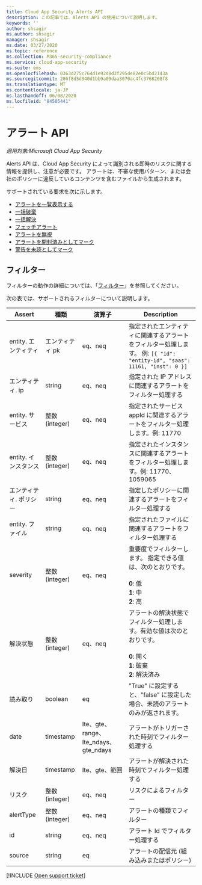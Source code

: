 ```yaml
---
title: Cloud App Security Alerts API
description: この記事では、Alerts API の使用について説明します。
keywords: ''
author: shsagir
ms.author: shsagir
manager: shsagir
ms.date: 03/27/2020
ms.topic: reference
ms.collection: M365-security-compliance
ms.service: cloud-app-security
ms.suite: ems
ms.openlocfilehash: 0363d275c764d1e92d8d3f295de82e0c5bd2143a
ms.sourcegitcommit: 286f8d5d940d1bb9a09daa3070ac4fc3768208f8
ms.translationtype: MT
ms.contentlocale: ja-JP
ms.lasthandoff: 06/08/2020
ms.locfileid: "84505441"
---
```

# <a name="alerts-api"></a>アラート API

*適用対象:Microsoft Cloud App Security*

Alerts API は、Cloud App Security によって識別される即時のリスクに関する情報を提供し、注意が必要です。 アラートは、不審な使用パターン、または会社のポリシーに違反しているコンテンツを含むファイルから生成されます。

サポートされている要求を次に示します。

- [アラートを一覧表示する](api-alerts-list.md)
- [一括破棄](api-alerts-bulk-dismiss.md)
- [一括解決](api-alerts-bulk-resolve.md)
- [フェッチアラート](api-alerts-fetch.md)
- [アラートを無視](api-alerts-dismiss.md)
- [アラートを開封済みとしてマーク](api-alerts-mark-read.md)
- [警告を未読としてマーク](api-alerts-mark-unread.md)

## <a name="filters"></a>フィルター

フィルターの動作の詳細については、「[フィルター](api-introduction.md#filters)」を参照してください。

次の表では、サポートされるフィルターについて説明します。

| Assert | 種類 | 演算子 | Description |
| --- | --- | --- | --- |
| entity. エンティティ | エンティティ pk | eq、neq | 指定されたエンティティに関連するアラートをフィルター処理します。 例: `[{ "id": "entity-id", "saas": 11161, "inst": 0 }]` |
| エンティティ. ip | string | eq、neq | 指定された IP アドレスに関連するアラートをフィルター処理する |
| entity. サービス | 整数 (integer) | eq、neq | 指定されたサービス appId に関連するアラートをフィルター処理します。例: 11770 |
| entity. インスタンス | 整数 (integer) | eq、neq | 指定されたインスタンスに関連するアラートをフィルター処理します。例: 11770、1059065 |
| エンティティ. ポリシー | string | eq、neq | 指定したポリシーに関連するアラートをフィルター処理する |
| entity. ファイル | string | eq、neq | 指定されたファイルに関連するアラートをフィルター処理する |
| severity | 整数 (integer) | eq、neq | 重要度でフィルターします。 指定できる値は、次のとおりです。<br /><br />**0**: 低<br />**1**: 中<br/>**2**: 高 |
| 解決状態 | 整数 (integer) | eq、neq | アラートの解決状態でフィルター処理します。有効な値は次のとおりです。<br /><br />**0**: 開く<br />**1**: 破棄<br />**2**: 解決済み |
| 読み取り | boolean | eq | "True" に設定すると、"false" に設定した場合、未読のアラートのみが返されます。 |
| date | timestamp | lte、gte、range、lte_ndays、gte_ndays | アラートがトリガーされた時刻でフィルター処理する |
| 解決日 | timestamp | lte、gte、範囲 | アラートが解決された時刻でフィルター処理する |
| リスク | 整数 (integer) | eq、neq | リスクによるフィルター |
| alertType | 整数 (integer) | eq、neq | アラートの種類でフィルター |
| id | string | eq、neq | アラート Id でフィルター処理する |
| source | string | eq | アラートの配信元 (組み込みまたはポリシー) |

[!INCLUDE [Open support ticket](includes/support.md)]
